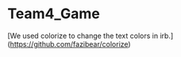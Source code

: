 # Team4_Game

[We used colorize to change the text colors in irb.] (https://github.com/fazibear/colorize)
